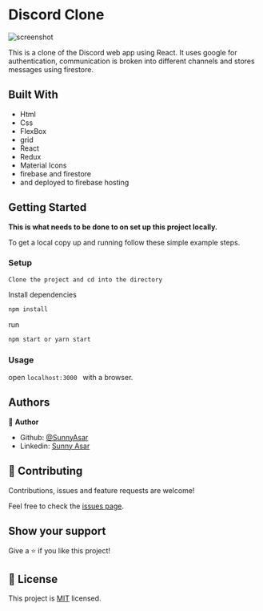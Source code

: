 # Discord Clone

![screenshot](./public/airbnb.png)

This is a clone of the Discord web app using React. It uses google for authentication, communication is broken into different channels and stores messages using firestore.


## Built With

- Html
- Css
- FlexBox
- grid
- React
- Redux
- Material Icons 
- firebase and firestore
- and deployed to firebase hosting

## Getting Started

**This is what needs to be done to  on set up this project locally.**

To get a local copy up and running follow these simple example steps.

### Setup
`Clone the project and cd into the directory`

Install dependencies
```zsh
npm install  
```
run 
```zsh 
npm start or yarn start
```

### Usage
open `localhost:3000 ` with a browser.


## Authors

👤 **Author**

- Github: [@SunnyAsar](https://github.com/SunnyAsar)
- Linkedin: [Sunny Asar](https://www.linkedin.com/in/sunnyasar/)

## 🤝 Contributing

Contributions, issues and feature requests are welcome!

Feel free to check the [issues page](https://github.com/SunnyAsar/discord-clone/issues).

## Show your support

Give a ⭐️ if you like this project!

## 📝 License

This project is [MIT](lic.url) licensed.
